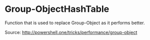 # Group-ObjectHashTable
Function that is used to replace Group-Object as it performs better.

Source: http://powershell.one/tricks/performance/group-object